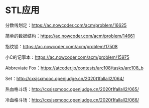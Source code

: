 # STL应用

分数线划定：https://ac.nowcoder.com/acm/problem/16625

简单的数据结构：https://ac.nowcoder.com/acm/problem/14661

指纹锁：https://ac.nowcoder.com/acm/problem/17508

小C的记事本：https://ac.nowcoder.com/acm/problem/15975

Abbreviate Fox：https://atcoder.jp/contests/arc108/tasks/arc108_b

Set：http://cxsjsxmooc.openjudge.cn/2020t1fallall2/064/

热血格斗场：http://cxsjsxmooc.openjudge.cn/2020t1fallall2/065/

冷血格斗场：http://cxsjsxmooc.openjudge.cn/2020t1fallall2/066/